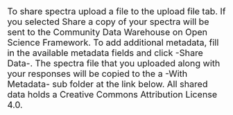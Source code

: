 <span style ="font-size:20px;">To share spectra upload a file to the upload file tab. If you selected
Share a copy of your spectra will be sent to the Community Data
Warehouse on Open Science Framework. To add additional metadata, fill in
the available metadata fields and click -Share Data-. The spectra file
that you uploaded along with your responses will be copied to the a
-With Metadata- sub folder at the link below. All shared data holds a
Creative Commons Attribution License 4.0.</span>

